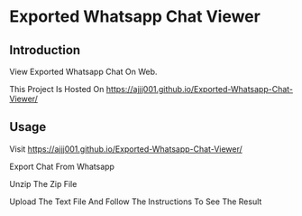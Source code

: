 # Exported Whatsapp Chat Viewer

## Introduction

View Exported Whatsapp Chat On Web.

This Project Is Hosted On https://ajjj001.github.io/Exported-Whatsapp-Chat-Viewer/

## Usage

Visit https://ajjj001.github.io/Exported-Whatsapp-Chat-Viewer/

Export Chat From Whatsapp

Unzip The Zip File

Upload The Text File And Follow The Instructions To See The Result
